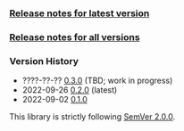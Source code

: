 ### [Release notes for latest version](latest.md)

### [Release notes for all versions](full.md)

### Version History

* ????-??-?? [0.3.0](0.3.0.md) (TBD; work in progress)
* 2022-09-26 [0.2.0](0.2.0.md) (latest)
* 2022-09-02 [0.1.0](0.1.0.md)


This library is strictly following [SemVer 2.0.0](https://semver.org/spec/v2.0.0.html).